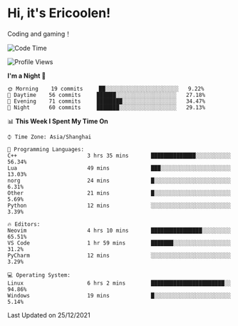 # Hi, it's Ericoolen!
Coding and gaming！

<!--START_SECTION:waka-->
![Code Time](http://img.shields.io/badge/Code%20Time-142%20hrs-blue)

![Profile Views](http://img.shields.io/badge/Profile%20Views-0-blue)

**I'm a Night 🦉** 

```text
🌞 Morning    19 commits     ██░░░░░░░░░░░░░░░░░░░░░░░   9.22% 
🌆 Daytime    56 commits     ██████░░░░░░░░░░░░░░░░░░░   27.18% 
🌃 Evening    71 commits     ████████░░░░░░░░░░░░░░░░░   34.47% 
🌙 Night      60 commits     ███████░░░░░░░░░░░░░░░░░░   29.13%

```


📊 **This Week I Spent My Time On** 

```text
⌚︎ Time Zone: Asia/Shanghai

💬 Programming Languages: 
C++                      3 hrs 35 mins       ██████████████░░░░░░░░░░░   56.34% 
Lua                      49 mins             ███░░░░░░░░░░░░░░░░░░░░░░   13.03% 
norg                     24 mins             █░░░░░░░░░░░░░░░░░░░░░░░░   6.31% 
Other                    21 mins             █░░░░░░░░░░░░░░░░░░░░░░░░   5.69% 
Python                   12 mins             ░░░░░░░░░░░░░░░░░░░░░░░░░   3.39%

🔥 Editors: 
Neovim                   4 hrs 10 mins       ████████████████░░░░░░░░░   65.51% 
VS Code                  1 hr 59 mins        ███████░░░░░░░░░░░░░░░░░░   31.2% 
PyCharm                  12 mins             ░░░░░░░░░░░░░░░░░░░░░░░░░   3.29%

💻 Operating System: 
Linux                    6 hrs 2 mins        ███████████████████████░░   94.86% 
Windows                  19 mins             █░░░░░░░░░░░░░░░░░░░░░░░░   5.14%

```


 Last Updated on 25/12/2021
<!--END_SECTION:waka-->


